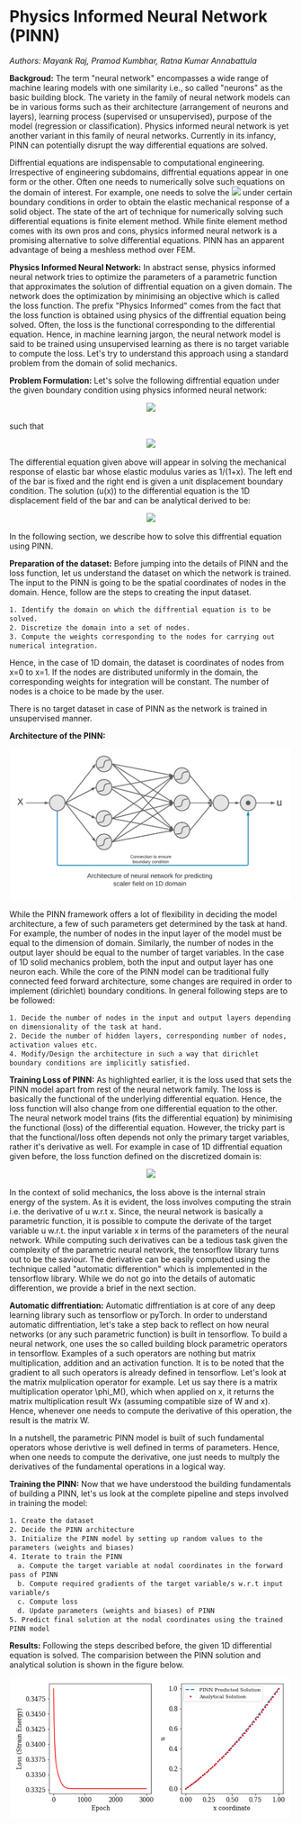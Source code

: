 # Physics Informed Neural Network (PINN)
_Authors: Mayank Raj, Pramod Kumbhar, Ratna Kumar Annabattula_

**Backgroud:**
The term "neural network" encompasses a wide range of machine learing models with one similarity i.e., so called "neurons" as the basic building block. The variety in the family of neural network models can be in various forms such as their architecture (arrangement of neurons and layers), learning process (supervised or unsupervised), purpose of the model (regression or classification). Physics informed neural network is yet another variant in this family of neural networks. Currently in its infancy, PINN can potentially disrupt the way differential equations are solved.

Diffrential equations are indispensable to computational engineering. Irrespective of engineering subdomains, diffrential equations appear in one form or the other. Often one needs to numerically solve such equations on the domain of interest. For example, one needs to solve the <img src="https://render.githubusercontent.com/render/math?math=\nabla \cdot \sigma = 0"> under certain boundary conditions in order to obtain the elastic mechanical response of a solid object. The state of the art of technique for numerically solving such differential equations is finite element method. While finite element method comes with its own pros and cons, physics informed neural network is a promising alternative to solve differential equations. PINN has an apparent advantage of being a meshless method over FEM. 

**Physics Informed Neural Network:**
In abstract sense, physics informed neural network tries to optimize the parameters of a parametric function that approximates the solution of diffrential equation on a given domain. The network does the optimization by minimising an objective which is called the loss function. The prefix "Physics Informed" comes from the fact that the loss function is obtained using physics of the diffrential equation being solved. Often, the loss is the functional corresponding to the differential equation. Hence, in machine learning jargon, the neural network model is said to be trained using unsupervised learning as there is no target variable to compute the loss. Let's try to understand this approach using a standard problem from the domain of solid mechanics.

**Problem Formulation:**
Let's solve the following diffrential equation under the given boundary condition using physics informed neural network:
<p align="center">
  <img src="https://render.githubusercontent.com/render/math?math=\dfrac{\partial}{\partial x}\left( \dfrac{1}{1 %2B x} \dfrac{\partial u}{\partial x}\right) = 0">
 </p>
such that
<p align="center">
  <img src="https://render.githubusercontent.com/render/math?math=u(x=0) =0, u(x=1) = 1">
</p>

The differential equation given above will appear in solving the mechanical response of elastic bar whose elastic modulus varies as 1/(1+x). The left end of the bar is fixed and the right end is given a unit displacement boundary condition. The solution (u(x)) to the differential equation is the 1D displacement field of the bar and can be analytical derived to be:
<p align="center">
  <img src="https://render.githubusercontent.com/render/math?math=u(x) = \dfrac{x^2%2B2x}{3}">
</p>

In the following section, we describe how to solve this diffrential equation using PINN.

**Preparation of the dataset:**
Before jumping into the details of PINN and the loss function, let us understand the dataset on which the network is trained. The input to the PINN is going to be the spatial coordinates of nodes in the domain. Hence, follow are the steps to creating the input dataset.

    1. Identify the domain on which the diffrential equation is to be solved.
    2. Discretize the domain into a set of nodes.
    3. Compute the weights corresponding to the nodes for carrying out numerical integration.
    
Hence, in the case of 1D domain, the dataset is coordinates of nodes from x=0 to x=1. If the nodes are distributed uniformly in the domain, the corresponding weights for integration will be constant. The number of nodes is a choice to be made by the user.

There is no target dataset in case of PINN as the network is trained in unsupervised manner.

**Architecture of the PINN:**
<p align="center">
  <img width=500mm src="images/pinn_1d.png">
</p>

While the PINN framework offers a lot of flexibility in deciding the model architecture, a few of such parameters get determined by the task at hand. For example, the number of nodes in the input layer of the model must be equal to the dimension of domain. Similarly, the number of nodes in the output layer should be equal to the number of target variables. In the case of 1D solid mechanics problem, both the input and output layer has one neuron each. While the core of the PINN model can be traditional fully connected feed forward architecture, some changes are required in order to implement (dirichlet) boundary conditions. In general following steps are to be followed:

    1. Decide the number of nodes in the input and output layers depending on dimensionality of the task at hand.
    2. Decide the number of hidden layers, corresponding number of nodes, activation values etc.
    4. Modify/Design the architecture in such a way that dirichlet boundary conditions are implicitly satisfied.
    
 **Training Loss of PINN:**
 As highlighted earlier, it is the loss used that sets the PINN model apart from rest of the neural network family. The loss is basically the functional of the underlying differential equation. Hence, the loss function will also change from one differential equation to the other. The neural network model trains (fits the differential equation) by minimising the functional (loss) of the differential equation. However, the tricky part is that the functional/loss often depends not only the primary target variables, rather it's derivative as well. For example in case of 1D diffrential equation given before, the loss function defined on the discretized domain is:
<p align="center">
  <img src="https://render.githubusercontent.com/render/math?math=\sum_{i}^N%20\dfrac{1}{2(x_i+%2B%201)}\left(%20\left.\dfrac{\partial%20u}{\partial%20x}\right\rvert_{x_{i}}\right)%20^2">
</p>
In the context of solid mechanics, the loss above is the internal strain energy of the system. As it is evident, the loss involves computing the strain i.e. the derivative of u w.r.t x. Since, the neural network is basically a parametric function, it is possible to compute the derivate of the target variable u w.r.t. the input variable x in terms of the parameters of the neural network. While computing such derivatives can be a tedious task given the complexity of the parametric neural network, the tensorflow library turns out to be the saviour. The derivative can be easily computed using the technique called "automatic differention" which is implemented in the tensorflow library. While we do not go into the details of automatic differention, we provide a brief in the next section.


**Automatic diffrentiation:**
Automatic diffrentiation is at core of any deep learning library such as tensorflow or pyTorch. In order to understand automatic diffrentiation, let's take a step back to reflect on how neural networks (or any such parametric function) is built in tensorflow. To build a neural network, one uses the so called building block parametric operators in tensorflow. Examples of a such operators are nothing but matrix multiplication,  addition and an activation function. It is to be noted that the gradient to all such operators is already defined in tensorflow. Let's look at the matrix mulplication operator for example. Let us say there is a matrix multiplication operator \phi_M(), which when applied on x, it returns the matrix multiplication result Wx (assuming compatible size of W and x). Hence, whenever one needs to compute the derivative of this operation, the result is the matrix W. 

In a nutshell, the parametric PINN model is built of such fundamental operators whose derivtive is well defined in terms of parameters. Hence, when one needs to compute the derivative, one just needs to multply the derivatives of the fundamental operations in a logical way.

**Training the PINN:**
Now that we have understood the building fundamentals of building a PINN, let's us look at the complete pipeline and steps involved in training the model:

    1. Create the dataset
    2. Decide the PINN architecture
    3. Initialize the PINN model by setting up random values to the parameters (weights and biases)
    4. Iterate to train the PINN
      a. Compute the target variable at nodal coordinates in the forward pass of PINN
      b. Compute required gradients of the target variable/s w.r.t input variable/s
      c. Compute loss 
      d. Update parameters (weights and biases) of PINN
    5. Predict final solution at the nodal coordinates using the trained PINN model
    
 **Results:**
Following the steps described before, the given 1D differential equation is solved. The comparision between the PINN solution and analytical solution is shown in the figure below. 
<p align="center">
  <img width=500mm src="images/pinn_1d_dirchlet_fgm.png">
</p>
